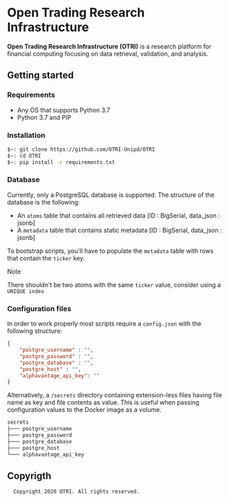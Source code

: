 # Open Trading Research Infrastructure

**Open Trading Research Infrastructure (OTRI)** is a research platform for financial computing focusing on data retrieval, validation, and analysis.

## Getting started

### Requirements

- Any OS that supports Python 3.7
- Python 3.7 and PIP

### Installation

```bash
$~: git clone https://github.com/OTRI-Unipd/OTRI
$~: cd OTRI
$~: pip install -r requirements.txt
```

### Database

Currently, only a PostgreSQL database is supported.
The structure of the database is the following:

- An `atoms` table that contains all retrieved data [ID : BigSerial, data_json : jsonb]
- A `metadata` table that contains static metadata [ID : BigSerial, data_json : jsonb]

To bootstrap scripts, you'll have to populate the `metadata` table with rows that contain the `ticker` key.
> [!NOTE]
> There shouldn't be two atoms with the same `ticker` value, consider using a `UNIQUE index`

### Configuration files

In order to work properly most scripts require a `config.json` with the following structure:

```JSON
{
    "postgre_username" : "",
    "postgre_password" : "",
    "postgre_database" : "",
    "postgre_host" : "",
    "alphavantage_api_key": ""
}
```

Alternatively, a `/secrets` directory containing extension-less files having file name as key and file contents as value. This is useful when passing configuration values to the Docker image as a volume.

```bash
secrets
├─── postgre_username
├─── postgre_password
├─── postgre_database
├─── postgre_host
└─── alphavantage_api_key
```

## Copyrigth

```
  Copyright 2020 OTRI. All rights reserved.
```
